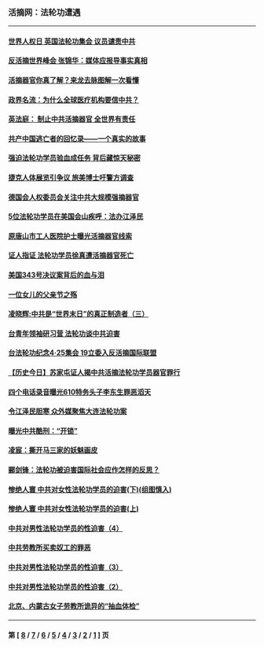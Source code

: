 ### 活摘网：法轮功遭遇
---
#### [世界人权日 英国法轮功集会 议员谴责中共](../../pages/nf5881/n13431763.md?12310430) 
#### [反活摘世界峰会 张锦华：媒体应报导事实真相](../../pages/nf5881/n13278502.md?12310430) 
#### [活摘器官你真了解？来龙去脉图解一次看懂](../../pages/nf5881/n13013820.md?12310430) 
#### [政界名流：为什么全球医疗机构要信中共？](../../pages/nf5881/n11945479.md?12310430) 
#### [英法庭： 制止中共活摘器官 全世界有责任](../../pages/nf5881/n11330691.md?12310430) 
#### [共产中国逃亡者的回忆录——一个真实的故事](../../pages/nf5881/n10918649.md?12310430) 
#### [强迫法轮功学员验血成任务 背后藏惊天秘密](../../pages/nf5881/n4252384.md?12310430) 
#### [捷克人体展览引争议 旅美博士吁警方调查](../../pages/nf5881/n9429187.md?12310430) 
#### [德国会人权委员会关注中共大规模强摘器官](../../pages/nf5881/n8418950.md?12310430) 
#### [5位法轮功学员在美国会山疾呼：法办江泽民](../../pages/nf5881/n8101519.md?12310430) 
#### [原唐山市工人医院护士曝光活摘器官线索](../../pages/nf5881/n8076384.md?12310430) 
#### [证人指证 法轮功学员徐真遭活摘器官死亡](../../pages/nf5881/n8042467.md?12310430) 
#### [美国343号决议案背后的血与泪](../../pages/nf5881/n8020684.md?12310430) 
#### [一位女儿的父亲节之殇](../../pages/nf5881/n8014122.md?12310430) 
#### [凌晓辉:中共是“世界末日”的真正制造者（三）](../../pages/nf5881/n4210333.md?12310430) 
#### [台青年领袖研习营 法轮功谈中共迫害](../../pages/nf5881/n4141857.md?12310430) 
#### [台法轮功纪念4‧25集会 19立委入反活摘国际联盟](../../pages/nf5881/n4141821.md?12310430) 
#### [【历史今日】苏家屯证人揭中共活摘法轮功学员器官罪行](../../pages/nf5881/n4135912.md?12310430) 
#### [四个电话录音曝光610特务头子李东生罪恶滔天](../../pages/nf5881/n4040060.md?12310430) 
#### [令江泽民胆寒 众外媒聚焦大连法轮功案](../../pages/nf5881/n3932671.md?12310430) 
#### [曝光中共酷刑：“开锁”](../../pages/nf5881/n3889373.md?12310430) 
#### [凌宸：撕开马三家的妖魅画皮](../../pages/nf5881/n3849369.md?12310430) 
#### [郦剑锋：法轮功被迫害国际社会应作怎样的反思？](../../pages/nf5881/n3824560.md?12310430) 
#### [惨绝人寰 中共对女性法轮功学员的迫害(下)(组图慎入)](../../pages/nf5881/n3816285.md?12310430) 
#### [惨绝人寰 中共对女性法轮功学员的迫害(上)](../../pages/nf5881/n3815374.md?12310430) 
#### [中共对男性法轮功学员的性迫害（4）](../../pages/nf5881/n3769144.md?12310430) 
#### [中共劳教所买卖奴工的罪恶](../../pages/nf5881/n3769378.md?12310430) 
#### [中共对男性法轮功学员的性迫害（3）](../../pages/nf5881/n3768231.md?12310430) 
#### [中共对男性法轮功学员的性迫害（2）](../../pages/nf5881/n3767211.md?12310430) 
#### [北京、内蒙古女子劳教所诡异的“抽血体检”](../../pages/nf5881/n3753158.md?12310430) 

---
#### 第 [ [8](./8.md?12310430) / [7](./7.md?12310430) / [6](./6.md?12310430) / [5](./5.md?12310430) / [4](./4.md?12310430) / [3](./3.md?12310430) / [2](./2.md?12310430) / [1](./1.md?12310430) ] 页
